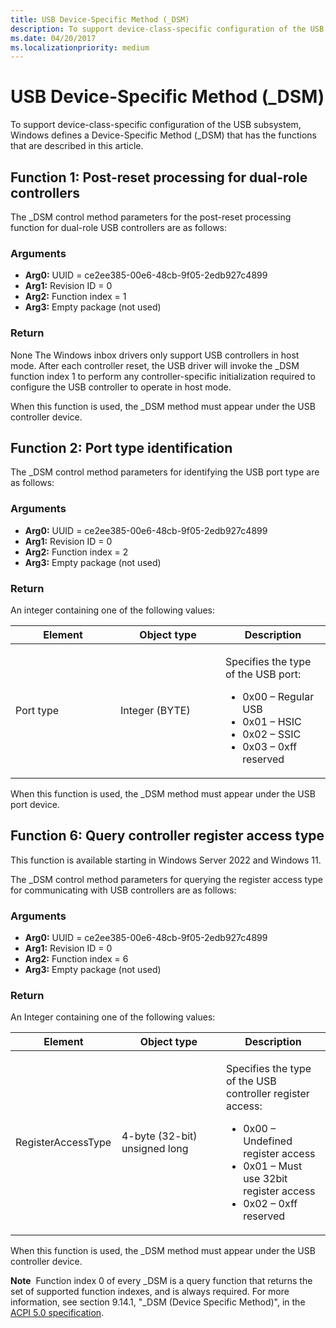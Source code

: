 ```yaml
---
title: USB Device-Specific Method (_DSM)
description: To support device-class-specific configuration of the USB subsystem, Windows defines a Device-Specific Method (_DSM) that has the functions that are described in this article.
ms.date: 04/20/2017
ms.localizationpriority: medium
---
```


# USB Device-Specific Method (\_DSM)


To support device-class-specific configuration of the USB subsystem, Windows defines a Device-Specific Method (\_DSM) that has the functions that are described in this article.

## Function 1: Post-reset processing for dual-role controllers


The \_DSM control method parameters for the post-reset processing function for dual-role USB controllers are as follows:

### Arguments

-   **Arg0:** UUID = ce2ee385-00e6-48cb-9f05-2edb927c4899
-   **Arg1:** Revision ID = 0
-   **Arg2:** Function index = 1
-   **Arg3:** Empty package (not used)

### Return

None
The Windows inbox drivers only support USB controllers in host mode. After each controller reset, the USB driver will invoke the \_DSM function index 1 to perform any controller-specific initialization required to configure the USB controller to operate in host mode.

When this function is used, the \_DSM method must appear under the USB controller device.

## Function 2: Port type identification


The \_DSM control method parameters for identifying the USB port type are as follows:

### Arguments

-   **Arg0:** UUID = ce2ee385-00e6-48cb-9f05-2edb927c4899
-   **Arg1:** Revision ID = 0
-   **Arg2:** Function index = 2
-   **Arg3:** Empty package (not used)

### Return

An integer containing one of the following values:

<table>
<colgroup>
<col width="33%" />
<col width="33%" />
<col width="33%" />
</colgroup>
<thead>
<tr class="header">
<th>Element</th>
<th>Object type</th>
<th>Description</th>
</tr>
</thead>
<tbody>
<tr class="odd">
<td>Port type</td>
<td>Integer (BYTE)</td>
<td><p>Specifies the type of the USB port:</p>
<ul>
<li>0x00 – Regular USB</li>
<li>0x01 – HSIC</li>
<li>0x02 – SSIC</li>
<li>0x03 – 0xff reserved</li>
</ul></td>
</tr>
</tbody>
</table>

 

When this function is used, the \_DSM method must appear under the USB port device.

## Function 6: Query controller register access type

This function is available starting in Windows Server 2022 and Windows 11.

The _DSM control method parameters for querying the register access type for communicating with USB controllers are as follows:

### Arguments

-   **Arg0:** UUID = ce2ee385-00e6-48cb-9f05-2edb927c4899
-   **Arg1:** Revision ID = 0
-   **Arg2:** Function index = 6
-   **Arg3:** Empty package (not used)

### Return

An Integer containing one of the following values:

<table>
<colgroup>
<col width="33%" />
<col width="33%" />
<col width="33%" />
</colgroup>
<thead>
<tr class="header">
<th>Element</th>
<th>Object type</th>
<th>Description</th>
</tr>
</thead>
<tbody>
<tr class="odd">
<td>RegisterAccessType</td>
<td>4-byte (32-bit) unsigned long</td>
<td><p>Specifies the type of the USB controller register access:</p>
<ul>
<li>0x00 – Undefined register access</li>
<li>0x01 – Must use 32bit register access</li>
<li>0x02 – 0xff reserved</li>
</ul></td>
</tr>
</tbody>
</table>

When this function is used, the \_DSM method must appear under the USB controller device.

**Note**  Function index 0 of every \_DSM is a query function that returns the set of supported function indexes, and is always required. For more information, see section 9.14.1, "\_DSM (Device Specific Method)", in the [ACPI 5.0 specification](https://uefi.org/specifications).
